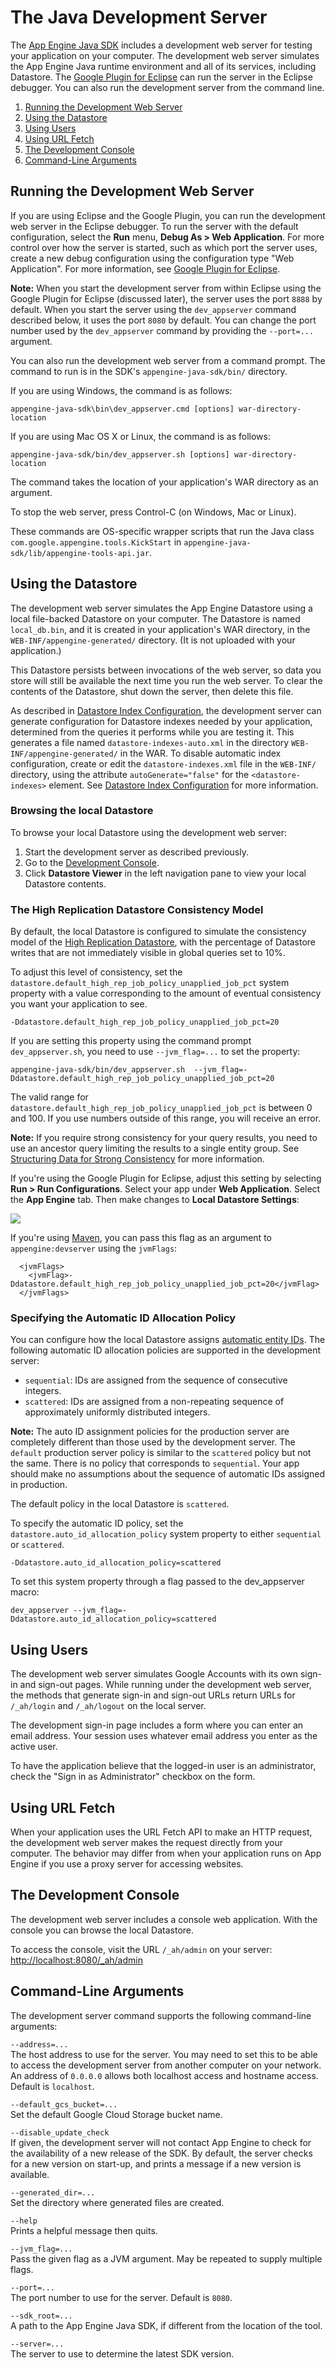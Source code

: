 # The Java Development Server

  

The [App Engine Java SDK](https://web.archive.org/web/20160424230254/https://cloud.google.com/appengine/downloads#Google_App_Engine_SDK_for_Java) includes a development web server for testing your application on your computer. The development web server simulates the App Engine Java runtime environment and all of its services, including Datastore. The [Google Plugin for Eclipse](https://web.archive.org/web/20160424230254/https://developers.google.com/eclipse/docs/appengine) can run the server in the Eclipse debugger. You can also run the development server from the command line.

1.  [Running the Development Web Server](#Running_the_Development_Web_Server)
2.  [Using the Datastore](#Using_the_Datastore)
3.  [Using Users](#Using_Users)
4.  [Using URL Fetch](#Using_URL_Fetch)
5.  [The Development Console](#The_Development_Console)
6.  [Command-Line Arguments](#Command_Line_Arguments)

## Running the Development Web Server

If you are using Eclipse and the Google Plugin, you can run the development web server in the Eclipse debugger. To run the server with the default configuration, select the **Run** menu, **Debug As &gt; Web Application**. For more control over how the server is started, such as which port the server uses, create a new debug configuration using the configuration type "Web Application". For more information, see [Google Plugin for Eclipse](https://web.archive.org/web/20160424230254/https://developers.google.com/eclipse/docs/appengine).

**Note:** When you start the development server from within Eclipse using the Google Plugin for Eclipse (discussed later), the server uses the port `8888` by default. When you start the server using the `dev_appserver` command described below, it uses the port `8080` by default. You can change the port number used by the `dev_appserver` command by providing the `--port=...` argument.

You can also run the development web server from a command prompt. The command to run is in the SDK's `appengine-java-sdk/bin/` directory.

If you are using Windows, the command is as follows:

```
appengine-java-sdk\bin\dev_appserver.cmd [options] war-directory-location
```

If you are using Mac OS X or Linux, the command is as follows:

```
appengine-java-sdk/bin/dev_appserver.sh [options] war-directory-location
```

The command takes the location of your application's WAR directory as an argument.

To stop the web server, press Control-C (on Windows, Mac or Linux).

These commands are OS-specific wrapper scripts that run the Java class `com.google.appengine.tools.KickStart` in `appengine-java-sdk/lib/appengine-tools-api.jar`.

## Using the Datastore

The development web server simulates the App Engine Datastore using a local file-backed Datastore on your computer. The Datastore is named `local_db.bin`, and it is created in your application's WAR directory, in the `WEB-INF/appengine-generated/` directory. (It is not uploaded with your application.)

This Datastore persists between invocations of the web server, so data you store will still be available the next time you run the web server. To clear the contents of the Datastore, shut down the server, then delete this file.

As described in [Datastore Index Configuration](https://web.archive.org/web/20160424230254/https://cloud.google.com/appengine/docs/java/config/indexconfig), the development server can generate configuration for Datastore indexes needed by your application, determined from the queries it performs while you are testing it. This generates a file named `datastore-indexes-auto.xml` in the directory `WEB-INF/appengine-generated/` in the WAR. To disable automatic index configuration, create or edit the `datastore-indexes.xml` file in the `WEB-INF/` directory, using the attribute `autoGenerate="false"` for the `<datastore-indexes>` element. See [Datastore Index Configuration](https://web.archive.org/web/20160424230254/https://cloud.google.com/appengine/docs/java/config/indexconfig) for more information.

### Browsing the local Datastore

To browse your local Datastore using the development web server:

1.  Start the development server as described previously.
2.  Go to the [Development Console](#The_Development_Console).
3.  Click **Datastore Viewer** in the left navigation pane to view your local Datastore contents.

### The High Replication Datastore Consistency Model

By default, the local Datastore is configured to simulate the consistency model of the [High Replication Datastore](https://web.archive.org/web/20160424230254/https://cloud.google.com/appengine/docs/java/datastore/hr/overview), with the percentage of Datastore writes that are not immediately visible in global queries set to 10%.

To adjust this level of consistency, set the `datastore.default_high_rep_job_policy_unapplied_job_pct` system property with a value corresponding to the amount of eventual consistency you want your application to see.

```
-Ddatastore.default_high_rep_job_policy_unapplied_job_pct=20
```
If you are setting this property using the command prompt `dev_appserver.sh`, you need to use `--jvm_flag=...` to set the property:
```
appengine-java-sdk/bin/dev_appserver.sh  --jvm_flag=-Ddatastore.default_high_rep_job_policy_unapplied_job_pct=20
```

The valid range for `datastore.default_high_rep_job_policy_unapplied_job_pct` is between 0 and 100. If you use numbers outside of this range, you will receive an error.

**Note:** If you require strong consistency for your query results, you need to use an ancestor query limiting the results to a single entity group. See [Structuring Data for Strong Consistency](https://web.archive.org/web/20160424230254/https://cloud.google.com/appengine/docs/java/datastore/structuring_for_strong_consistency) for more information.

If you're using the Google Plugin for Eclipse, adjust this setting by selecting **Run &gt; Run Configurations**. Select your app under **Web Application**. Select the **App Engine** tab. Then make changes to **Local Datastore Settings**:

![](https://web.archive.org/web/20160424230254im_/https://cloud.google.com/appengine/images/adjustLocalHRDEclipse.png)

If you're using [Maven](https://web.archive.org/web/20160424230254/https://cloud.google.com/appengine/docs/java/tools/maven#app_engine_maven_plugin_goals), you can pass this flag as an argument to `appengine:devserver` using the `jvmFlags`:

```
  <jvmFlags>
    <jvmFlag>-Ddatastore.default_high_rep_job_policy_unapplied_job_pct=20</jvmFlag>
  </jvmFlags>
```

### Specifying the Automatic ID Allocation Policy

You can configure how the local Datastore assigns [automatic entity IDs](https://web.archive.org/web/20160424230254/https://cloud.google.com/appengine/docs/java/datastore/entities#Java_Assigning_identifiers). The following automatic ID allocation policies are supported in the development server:

-   `sequential`: IDs are assigned from the sequence of consecutive integers.
-   `scattered`: IDs are assigned from a non-repeating sequence of approximately uniformly distributed integers.

**Note:** The auto ID assignment policies for the production server are completely different than those used by the development server. The `default` production server policy is similar to the `scattered` policy but not the same. There is no policy that corresponds to `sequential`. Your app should make no assumptions about the sequence of automatic IDs assigned in production.

The default policy in the local Datastore is `scattered`.

To specify the automatic ID policy, set the `datastore.auto_id_allocation_policy` system property to either `sequential` or `scattered`.

```
-Ddatastore.auto_id_allocation_policy=scattered
```

To set this system property through a flag passed to the dev\_appserver macro:

```
dev_appserver --jvm_flag=-Ddatastore.auto_id_allocation_policy=scattered
```

## Using Users

The development web server simulates Google Accounts with its own sign-in and sign-out pages. While running under the development web server, the methods that generate sign-in and sign-out URLs return URLs for `/_ah/login` and `/_ah/logout` on the local server.

The development sign-in page includes a form where you can enter an email address. Your session uses whatever email address you enter as the active user.

To have the application believe that the logged-in user is an administrator, check the "Sign in as Administrator" checkbox on the form.

## Using URL Fetch

When your application uses the URL Fetch API to make an HTTP request, the development web server makes the request directly from your computer. The behavior may differ from when your application runs on App Engine if you use a proxy server for accessing websites.

## The Development Console

The development web server includes a console web application. With the console you can browse the local Datastore.

To access the console, visit the URL `/_ah/admin` on your server: [http://localhost:8080/\_ah/admin](https://web.archive.org/web/20160424230254/http://localhost:8080/_ah/admin)

## Command-Line Arguments

The development server command supports the following command-line arguments:

`--address=`*`...`*  
The host address to use for the server. You may need to set this to be able to access the development server from another computer on your network. An address of `0.0.0.0` allows both localhost access and hostname access. Default is `localhost`.

`--default_gcs_bucket=`*`...`*  
Set the default Google Cloud Storage bucket name.

`--disable_update_check`  
If given, the development server will not contact App Engine to check for the availability of a new release of the SDK. By default, the server checks for a new version on start-up, and prints a message if a new version is available.

`--generated_dir=`*`...`*  
Set the directory where generated files are created.

`--help`  
Prints a helpful message then quits.

`--jvm_flag=`*`...`*  
Pass the given flag as a JVM argument. May be repeated to supply multiple flags.

`--port=`*`...`*  
The port number to use for the server. Default is `8080`.

`--sdk_root=`*`...`*  
A path to the App Engine Java SDK, if different from the location of the tool.

`--server=`*`...`*  
The server to use to determine the latest SDK version.
